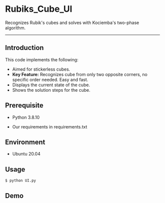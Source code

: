 # Rubiks_Cube_UI

Recognizes Rubik's cubes and solves with Kociemba's two-phase algorithm.

***
## **Introduction**

This code implements the following:

- Aimed for stickerless cubes.
- **Key Feature:** Recognizes cube from only two opposite corners, no specific order needed. Easy and fast.
- Displays the current state of the cube.
- Shows the solution steps for the cube.

## Prerequisite

* Python 3.8.10

* Our requirements in requirements.txt

## Environment

* Ubuntu 20.04

## Usage

```bash
$ python UI.py
```

## Demo

  
